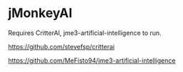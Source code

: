 # jMonkeyAI
Requires CritterAI, jme3-artificial-intelligence to run.

https://github.com/stevefsp/critterai

https://github.com/MeFisto94/jme3-artificial-intelligence
